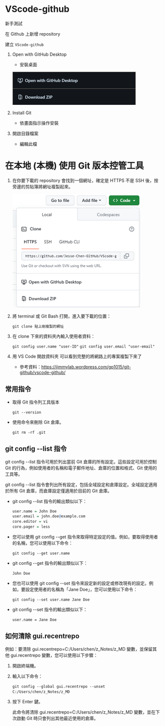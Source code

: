 # VScode-github
新手測試

在 Github 上新增 repository

建立 `VScode-github`

1. Open with GitHub Desktop
   - 安裝桌面
   
   ![Alt text](./.images/image.png)

2. Install Git
   - 依畫面指示操作安裝

3. 開啟目錄檔案
   - 編輯此檔

# 在本地 (本機) 使用 Git 版本控管工具

1. 在你要下載的 repository 會找到一個網址，確定是 HTTPS 不是 SSH 後，按旁邊的剪貼簿將網址複製起來。
   
   ![Alt text](./.images/image-3.png)

2. 將 terminal 或 Git Bash 打開，進入要下載的位置：

   `git clone 貼上剛複製的網址`

3. 在 clone 下來的資料夾內輸入使用者資料：

   `git config user.name "user-ID"`
   `git config user.email "user-email"`


4. 用 VS Code 開啟資料夾
   可以看到完整的將網路上的專案複製下來了

   - 參考資料：https://jimmylab.wordpress.com/gp1015/git-github/vscode-github/



## 常用指令
   - 取得 Git 指令列工具版本
      
      `git --version`

   - 使用命令來刪除 Git 倉庫。
      
      `git rm -rf .git`

## git config --list 指令
   git config --list 指令可用於列出當前 Git 倉庫的所有設定。這些設定可用於控制 Git 的行為，例如使用者的名稱和電子郵件地址、倉庫的位置和格式、Git 使用的工具等。

   git config --list 指令會列出所有設定，包括全域設定和倉庫設定。全域設定適用於所有 Git 倉庫，而倉庫設定僅適用於目前的 Git 倉庫。

   - git config --list 指令的輸出類似以下：
      ```r {text}
      user.name = John Doe
      user.email = john.doe@example.com
      core.editor = vi
      core.pager = less
      ```
   - 您可以使用 git config --get 指令來取得特定設定的值。例如，要取得使用者的名稱，您可以使用以下命令：
  
      `git config --get user.name`

   - git config --get 指令的輸出類似以下：
      
      `John Doe`

   - 您也可以使用 git config --set 指令來設定新的設定或修改現有的設定。例如，要設定使用者的名稱為「Jane Doe」，您可以使用以下命令：
      
      `git config --set user.name Jane Doe`

   - git config --set 指令的輸出類似以下：
      
      `user.name = Jane Doe`


## 如何清除 gui.recentrepo
例如：要清除 gui.recentrepo=C:/Users/chen/z_Notes/z_MD 變數，並保留其他 gui.recentrepo 變數，您可以使用以下步驟：

1. 開啟終端機。
2. 輸入以下命令：
   
   `git config --global gui.recentrepo --unset C:/Users/chen/z_Notes/z_MD`
   
3. 按下 Enter 鍵。
   
   此命令將清除 gui.recentrepo=C:/Users/chen/z_Notes/z_MD 變數，並在下次啟動 Git 時只會列出其他最近使用的倉庫。